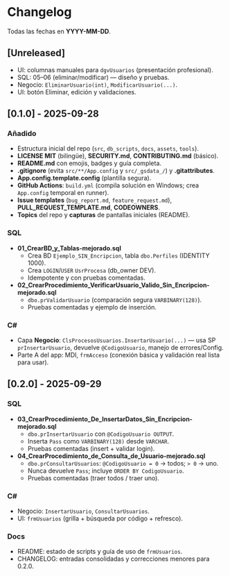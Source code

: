 # Changelog

Todas las fechas en **YYYY-MM-DD**.

## [Unreleased]
- UI: columnas manuales para `dgvUsuarios` (presentación profesional).
- SQL: 05–06 (eliminar/modificar) — diseño y pruebas.
- Negocio: `EliminarUsuario(int)`, `ModificarUsuario(...)`.
- UI: botón Eliminar, edición y validaciones.

## [0.1.0] - 2025-09-28
### Añadido
- Estructura inicial del repo (`src`, `db_scripts`, `docs`, `assets`, `tools`).
- **LICENSE MIT** (bilingüe), **SECURITY.md**, **CONTRIBUTING.md** (básico).
- **README.md** con emojis, badges y guía completa.
- **.gitignore** (evita `src/**/App.config` y `src/_gsdata_/`) y **.gitattributes**.
- **App.config.template.config** (plantilla segura).
- **GitHub Actions**: `build.yml` (compila solución en Windows; crea `App.config` temporal en runner).
- **Issue templates** (`bug_report.md`, `feature_request.md`), **PULL_REQUEST_TEMPLATE.md**, **CODEOWNERS**.
- **Topics** del repo y **capturas** de pantallas iniciales (README).

### SQL
- **01_CrearBD_y_Tablas-mejorado.sql**  
  - Crea BD `Ejemplo_SIN_Encripcion`, tabla `dbo.Perfiles` (IDENTITY 1000).  
  - Crea `LOGIN`/`USER` `UsrProcesa` (db_owner DEV).  
  - Idempotente y con pruebas comentadas.
- **02_CrearProcedimiento_VerificarUsuario_Valido_Sin_Encripcion-mejorado.sql**  
  - `dbo.prValidarUsuario` (comparación segura `VARBINARY(128)`).  
  - Pruebas comentadas y ejemplo de inserción.

### C#
- Capa **Negocio**: `ClsProcesosUsuarios.InsertarUsuario(...)` — usa SP `prInsertarUsuario`, devuelve `@CodigoUsuario`, manejo de errores/Config.
- Parte A del app: MDI, `frmAcceso` (conexión básica y validación real lista para usar).

## [0.2.0] - 2025-09-29
### SQL
- **03_CrearProcedimiento_De_InsertarDatos_Sin_Encripcion-mejorado.sql**
  - `dbo.prInsertarUsuario` con `@CodigoUsuario OUTPUT`.
  - Inserta `Pass` como `VARBINARY(128)` desde `VARCHAR`.
  - Pruebas comentadas (insert + validar login).
- **04_CrearProcedimiento_de_Consulta_de_Usuario-mejorado.sql**
  - `dbo.prConsultarUsuarios`: `@CodigoUsuario = 0` → todos; `> 0` → uno.
  - Nunca devuelve `Pass`; incluye `ORDER BY CodigoUsuario`.
  - Pruebas comentadas (traer todos / traer uno).

### C#
- Negocio: `InsertarUsuario`, `ConsultarUsuarios`.
- UI: `frmUsuarios` (grilla + búsqueda por código + refresco).

### Docs
- README: estado de scripts y guía de uso de `frmUsuarios`.
- CHANGELOG: entradas consolidadas y correcciones menores para 0.2.0.